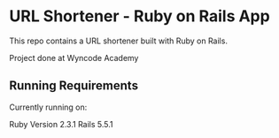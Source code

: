 # URL Shortener - Ruby on Rails App

This repo contains a URL shortener built with Ruby on Rails.

Project done at Wyncode Academy

## Running Requirements

Currently running on:

Ruby Version 2.3.1
Rails 5.5.1
